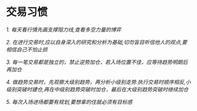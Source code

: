 # 交易习惯

_1. 每天看行情先画支撑阻力线,查看多空力量的博弈_

_2. 在进行交易时,应以自身深入的研究和分析为基础,切勿盲目听信他人的观点,要相信自己不怕止损_

_3. 每一笔交易都是独立的，禁止逆势加仓，若入场位置不佳，应等待趋势明朗后再加仓_

_4. 做趋势交易时，先观察大级别趋势，再分析小级别走势.执行交易时顺序相反,小级别突破时建仓,再在中级别趋势突破时加仓，最后在大级别趋势突破时继续加仓_

_5. 每次入场进场都要有规划,要想拿的住就必须有目标感_